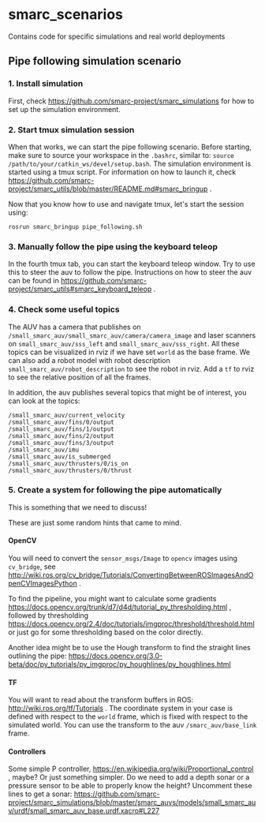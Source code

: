 # smarc_scenarios
Contains code for specific simulations and real world deployments

## Pipe following simulation scenario

### 1. Install simulation

First, check https://github.com/smarc-project/smarc_simulations for how to set up the simulation environment.

### 2. Start tmux simulation session

When that works, we can start the pipe following scenario. Before starting, make
sure to source your workspace in the `.bashrc`, similar to: `source /path/to/your/catkin_ws/devel/setup.bash`.
The simulation environment is started using a tmux script. For information on how to
launch it, check https://github.com/smarc-project/smarc_utils/blob/master/README.md#smarc_bringup .

Now that you know how to use and navigate tmux, let's start the session using:
```
rosrun smarc_bringup pipe_following.sh
```

### 3. Manually follow the pipe using the keyboard teleop

In the fourth tmux tab, you can start the keyboard teleop window. Try
to use this to steer the auv to follow the pipe. Instructions on
how to steer the auv can be found in https://github.com/smarc-project/smarc_utils#smarc_keyboard_teleop .

### 4. Check some useful topics

The AUV has a camera that publishes on `/small_smarc_auv/small_smarc_auv/camera/camera_image` and
laser scanners on `small_smarc_auv/sss_left` and `small_smarc_auv/sss_right`. All these topics
can be visualized in rviz if we have set `world` as the base frame. We can also add a robot model
with robot description `small_smarc_auv/robot_description` to see the robot in rviz. Add a `tf`
to rviz to see the relative position of all the frames.

In addition, the auv publishes several topics that might be of interest, you can look at the topics:
```
/small_smarc_auv/current_velocity
/small_smarc_auv/fins/0/output
/small_smarc_auv/fins/1/output
/small_smarc_auv/fins/2/output
/small_smarc_auv/fins/3/output
/small_smarc_auv/imu
/small_smarc_auv/is_submerged
/small_smarc_auv/thrusters/0/is_on
/small_smarc_auv/thrusters/0/thrust
```

### 5. Create a system for following the pipe automatically

This is something that we need to discuss!

These are just some random hints that came to mind.

#### OpenCV

You will need to convert the `sensor_msgs/Image` to `opencv` images
using `cv_bridge`, see http://wiki.ros.org/cv_bridge/Tutorials/ConvertingBetweenROSImagesAndOpenCVImagesPython .

To find the pipeline, you might want to calculate some gradients
https://docs.opencv.org/trunk/d7/d4d/tutorial_py_thresholding.html , followed by thresholding
https://docs.opencv.org/2.4/doc/tutorials/imgproc/threshold/threshold.html
or just go for some thresholding based on the color directly.

Another idea might be to use the Hough transform to find the straight lines outlining the pipe:
https://docs.opencv.org/3.0-beta/doc/py_tutorials/py_imgproc/py_houghlines/py_houghlines.html

#### TF

You will want to read about the transform buffers in ROS: http://wiki.ros.org/tf/Tutorials .
The coordinate system in your case is defined with respect to the `world` frame, which is fixed
with respect to the simulated world. You can use the transform to the auv `/smarc_auv/base_link` frame.

#### Controllers

Some simple P controller, https://en.wikipedia.org/wiki/Proportional_control , maybe?
Or just something simpler. Do we need to add a depth sonar or a pressure sensor to be
able to properly know the height? Uncomment these lines to get a sonar:
https://github.com/smarc-project/smarc_simulations/blob/master/smarc_auvs/models/small_smarc_auv/urdf/small_smarc_auv_base.urdf.xacro#L227
